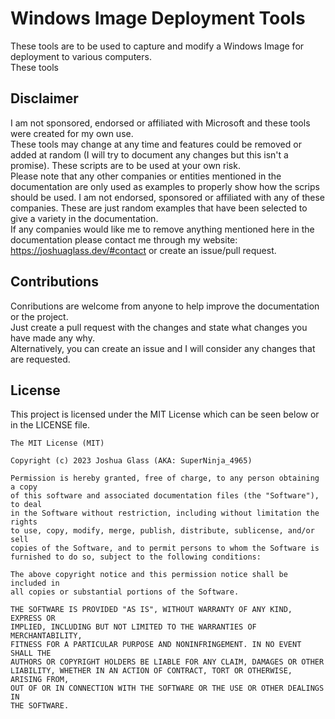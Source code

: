# Windows Image Deployment Tools
These tools are to be used to capture and modify a Windows Image for deployment to various computers. <br>
These tools 

## Disclaimer
I am not sponsored, endorsed or affiliated with Microsoft and these tools were created for my own use. <br>
These tools may change at any time and features could be removed or added at random (I will try to document any changes but this isn't a promise). These scripts are to be used at your own risk. <br>
Please note that any other companies or entities mentioned in the documentation are only used as examples to properly show how the scrips should be used. I am not endorsed, sponsored or affiliated with any of these companies. These are just random examples that have been selected to give a variety in the documentation. <br>
If any companies would like me to remove anything mentioned here in the documentation please contact me through my website: https://joshuaglass.dev/#contact or create an issue/pull request.

## Contributions
Conributions are welcome from anyone to help improve the documentation or the project. <br>
Just create a pull request with the changes and state what changes you have made any why. <br>
Alternatively, you can create an issue and I will consider any changes that are requested.

## License
This project is licensed under the MIT License which can be seen below or in the LICENSE file.
```
The MIT License (MIT)

Copyright (c) 2023 Joshua Glass (AKA: SuperNinja_4965)

Permission is hereby granted, free of charge, to any person obtaining a copy
of this software and associated documentation files (the "Software"), to deal
in the Software without restriction, including without limitation the rights
to use, copy, modify, merge, publish, distribute, sublicense, and/or sell
copies of the Software, and to permit persons to whom the Software is
furnished to do so, subject to the following conditions:

The above copyright notice and this permission notice shall be included in
all copies or substantial portions of the Software.

THE SOFTWARE IS PROVIDED "AS IS", WITHOUT WARRANTY OF ANY KIND, EXPRESS OR
IMPLIED, INCLUDING BUT NOT LIMITED TO THE WARRANTIES OF MERCHANTABILITY,
FITNESS FOR A PARTICULAR PURPOSE AND NONINFRINGEMENT. IN NO EVENT SHALL THE
AUTHORS OR COPYRIGHT HOLDERS BE LIABLE FOR ANY CLAIM, DAMAGES OR OTHER
LIABILITY, WHETHER IN AN ACTION OF CONTRACT, TORT OR OTHERWISE, ARISING FROM,
OUT OF OR IN CONNECTION WITH THE SOFTWARE OR THE USE OR OTHER DEALINGS IN
THE SOFTWARE.
```

